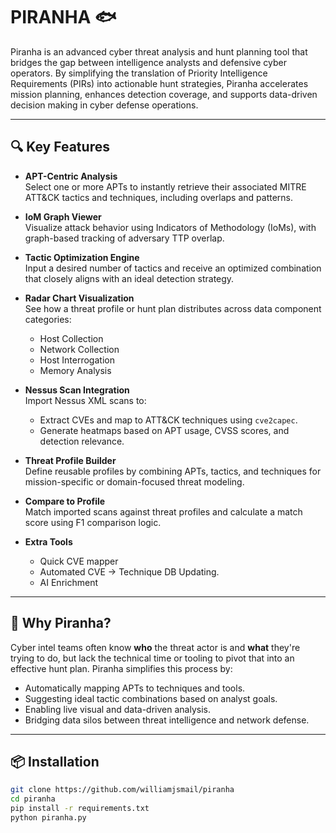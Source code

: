# PIRANHA 🐟  

Piranha is an advanced cyber threat analysis and hunt planning tool that bridges the gap between intelligence analysts and defensive cyber operators. By simplifying the translation of Priority Intelligence Requirements (PIRs) into actionable hunt strategies, Piranha accelerates mission planning, enhances detection coverage, and supports data-driven decision making in cyber defense operations.

---

## 🔍 Key Features

- **APT-Centric Analysis**  
  Select one or more APTs to instantly retrieve their associated MITRE ATT&CK tactics and techniques, including overlaps and patterns.

- **IoM Graph Viewer**  
  Visualize attack behavior using Indicators of Methodology (IoMs), with graph-based tracking of adversary TTP overlap.

- **Tactic Optimization Engine**  
  Input a desired number of tactics and receive an optimized combination that closely aligns with an ideal detection strategy.

- **Radar Chart Visualization**  
  See how a threat profile or hunt plan distributes across data component categories:  
  - Host Collection  
  - Network Collection  
  - Host Interrogation  
  - Memory Analysis

- **Nessus Scan Integration**  
  Import Nessus XML scans to:
  - Extract CVEs and map to ATT&CK techniques using `cve2capec`.
  - Generate heatmaps based on APT usage, CVSS scores, and detection relevance.

- **Threat Profile Builder**  
  Define reusable profiles by combining APTs, tactics, and techniques for mission-specific or domain-focused threat modeling.

- **Compare to Profile**  
  Match imported scans against threat profiles and calculate a match score using F1 comparison logic.

- **Extra Tools**
  - Quick CVE mapper
  - Automated CVE -> Technique DB Updating.
  - AI Enrichment
---

## 🧠 Why Piranha?

Cyber intel teams often know **who** the threat actor is and **what** they're trying to do, but lack the technical time or tooling to pivot that into an effective hunt plan. Piranha simplifies this process by:

- Automatically mapping APTs to techniques and tools.
- Suggesting ideal tactic combinations based on analyst goals.
- Enabling live visual and data-driven analysis.
- Bridging data silos between threat intelligence and network defense.

---

## 📦 Installation

```bash
git clone https://github.com/williamjsmail/piranha
cd piranha
pip install -r requirements.txt
python piranha.py
```
